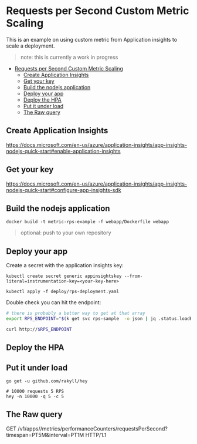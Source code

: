 # Requests per Second Custom Metric Scaling
This is an example on using custom metric from Application insights to scale a deployment.

> note: this is currently a work in progress

- [Requests per Second Custom Metric Scaling](#requests-per-second-custom-metric-scaling)
    - [Create Application Insights](#create-application-insights)
    - [Get your key](#get-your-key)
    - [Build the nodejs application](#build-the-nodejs-application)
    - [Deploy your app](#deploy-your-app)
    - [Deploy the HPA](#deploy-the-hpa)
    - [Put it under load](#put-it-under-load)
    - [The Raw query](#the-raw-query)

## Create  Application Insights 

https://docs.microsoft.com/en-us/azure/application-insights/app-insights-nodejs-quick-start#enable-application-insights

## Get your key

https://docs.microsoft.com/en-us/azure/application-insights/app-insights-nodejs-quick-start#configure-app-insights-sdk

## Build the nodejs application

```
docker build -t metric-rps-example -f webapp/Dockerfile webapp
```

> optional: push to your own repository

## Deploy your app

Create a secret with the application insights key:

```
kubectl create secret generic appinsightskey --from-literal=instrumentation-key=<your-key-here>

kubectl apply -f deploy/rps-deployment.yaml
```

Double check you can hit the endpoint:

```bash
# there is probably a better way to get at that array
export RPS_ENDPOINT="$(k get svc rps-sample  -o json | jq .status.loadBalancer.ingress | jq -r '.[0]'.ip)"

curl http://$RPS_ENDPOINT
```

## Deploy the HPA



## Put it under load

```
go get -u github.com/rakyll/hey

# 10000 requests 5 RPS
hey -n 10000 -q 5 -c 5 
```

##  The Raw query
GET /v1/apps/<yourkey>/metrics/performanceCounters/requestsPerSecond?timespan=PT5M&interval=PT1M HTTP/1.1
